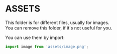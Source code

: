 # ASSETS

This folder is for different files, usually for images.<br />
You can remove this folder, if it's not useful for you.

You can use them by import:
```javascript
import image from 'assets/image.png';
```